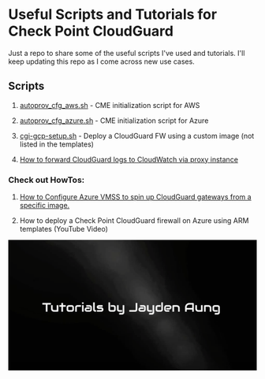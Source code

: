 # Useful Scripts and Tutorials for Check Point CloudGuard

Just a repo to share some of the useful scripts I've used and tutorials. I'll keep updating this repo as I come across new use cases.

## Scripts 
1. [autoprov_cfg_aws.sh](scripts/autoprov_cfg_aws.sh) - CME initialization script for AWS

2. [autoprov_cfg_azure.sh](scripts/autoprov_cfg_azure.sh) - CME initialization script for Azure 

3. [cgi-gcp-setup.sh](scripts/cgi-gcp-setup.sh) - Deploy a CloudGuard FW using a custom image (not listed in the templates)

4. [How to forward CloudGuard logs to CloudWatch via proxy instance](https://github.com/jaydenaung/aws-cloudwatch-proxy-instance-for-cloudguard)

### Check out HowTos:

1. [How to Configure Azure VMSS to spin up CloudGuard gateways from a specific image.](HowTo/CGI-VMSS-custom-image.md)

2. How to deploy a Check Point CloudGuard firewall on Azure using ARM templates (YouTube Video)

[![How to deploy a Check Point CloudGuard firewall on Azure using ARM templates](img/tutorial-by-jayden.png)](https://www.youtube.com/watch?v=nqoJsWflbfc)